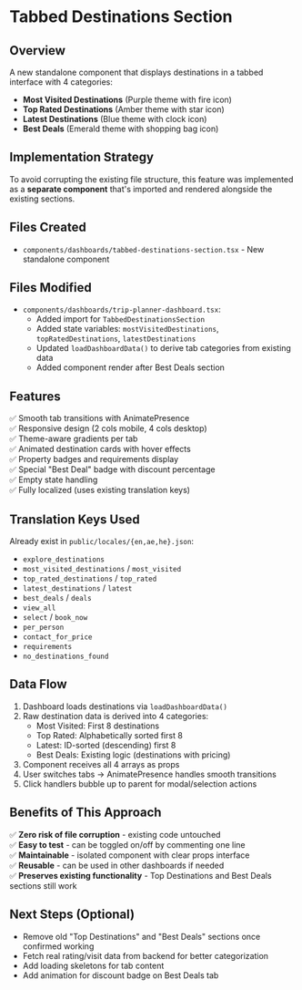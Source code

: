 # Tabbed Destinations Section

## Overview

A new standalone component that displays destinations in a tabbed interface with 4 categories:

- **Most Visited Destinations** (Purple theme with fire icon)
- **Top Rated Destinations** (Amber theme with star icon)
- **Latest Destinations** (Blue theme with clock icon)
- **Best Deals** (Emerald theme with shopping bag icon)

## Implementation Strategy

To avoid corrupting the existing file structure, this feature was implemented as a **separate component** that's imported and rendered alongside the existing sections.

## Files Created

- `components/dashboards/tabbed-destinations-section.tsx` - New standalone component

## Files Modified

- `components/dashboards/trip-planner-dashboard.tsx`:
    - Added import for `TabbedDestinationsSection`
    - Added state variables: `mostVisitedDestinations`, `topRatedDestinations`, `latestDestinations`
    - Updated `loadDashboardData()` to derive tab categories from existing data
    - Added component render after Best Deals section

## Features

✅ Smooth tab transitions with AnimatePresence  
✅ Responsive design (2 cols mobile, 4 cols desktop)  
✅ Theme-aware gradients per tab  
✅ Animated destination cards with hover effects  
✅ Property badges and requirements display  
✅ Special "Best Deal" badge with discount percentage  
✅ Empty state handling  
✅ Fully localized (uses existing translation keys)

## Translation Keys Used

Already exist in `public/locales/{en,ae,he}.json`:

- `explore_destinations`
- `most_visited_destinations` / `most_visited`
- `top_rated_destinations` / `top_rated`
- `latest_destinations` / `latest`
- `best_deals` / `deals`
- `view_all`
- `select` / `book_now`
- `per_person`
- `contact_for_price`
- `requirements`
- `no_destinations_found`

## Data Flow

1. Dashboard loads destinations via `loadDashboardData()`
2. Raw destination data is derived into 4 categories:
    - Most Visited: First 8 destinations
    - Top Rated: Alphabetically sorted first 8
    - Latest: ID-sorted (descending) first 8
    - Best Deals: Existing logic (destinations with pricing)
3. Component receives all 4 arrays as props
4. User switches tabs → AnimatePresence handles smooth transitions
5. Click handlers bubble up to parent for modal/selection actions

## Benefits of This Approach

✅ **Zero risk of file corruption** - existing code untouched  
✅ **Easy to test** - can be toggled on/off by commenting one line  
✅ **Maintainable** - isolated component with clear props interface  
✅ **Reusable** - can be used in other dashboards if needed  
✅ **Preserves existing functionality** - Top Destinations and Best Deals sections still work

## Next Steps (Optional)

- Remove old "Top Destinations" and "Best Deals" sections once confirmed working
- Fetch real rating/visit data from backend for better categorization
- Add loading skeletons for tab content
- Add animation for discount badge on Best Deals tab
